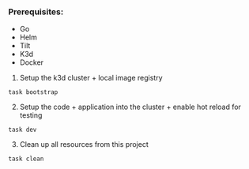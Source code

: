 ### Prerequisites:
- Go
- Helm
- Tilt
- K3d
- Docker

1. Setup the k3d cluster + local image registry
```
task bootstrap
```

2. Setup the code + application into the cluster + enable hot reload for testing
```
task dev
```

3. Clean up all resources from this project
```
task clean
```
